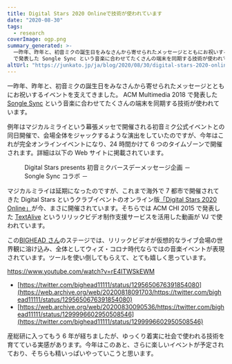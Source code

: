 ```yaml
---
title: Digital Stars 2020 Onlineで技術が使われています
date: "2020-08-30"
tags:
  - research
coverImage: ogp.png
summary_generated: >-
  一昨年、昨年と、初音ミクの誕生日をみなさんから寄せられたメッセージとともにお祝いするイベントを支えてきました。 ACM Multimedia 2018
  で発表した Songle Sync という音楽に合わせてたくさんの端末を同期する技術が使われています。例年はマジカルミライ...
altUrl: "https://junkato.jp/ja/blog/2020/08/30/digital-stars-2020-online/"
---
```


一昨年、昨年と、初音ミクの誕生日をみなさんから寄せられたメッセージとともにお祝いするイベントを支えてきました。 ACM Multimedia 2018 で発表した [Songle Sync](https://junkato.jp/ja/songle-sync/) という音楽に合わせてたくさんの端末を同期する技術が使われています。

例年はマジカルミライという幕張メッセで開催される初音ミク公式イベントとの同日開催で、会場全体をジャックするような演出をしていたのですが、今年はこれが完全オンラインイベントになり、24 時間かけて 6 つのタイムゾーンで開催されます。詳細は以下の Web サイトに掲載されています。

<figure>
  <a href="https://events.ongaaccel.jp/mikusync2020/"><img src="/images/ogp-1024x538.png" alt="" /></a>
  <figcaption>Digital Stars presents 初音ミクバースデーメッセージ企画 － Songle Sync コラボ －</figcaption>
</figure>

マジカルミライは延期になったのですが、これまで海外で 7 都市で開催されてきた Digital Stars というクラブイベントのオンライン版[「Digital Stars 2020 Online」](https://piapro.net/digitalstars2020/)が今、まさに開催されています。そちらでは ACM CHI 2015 で発表した [TextAlive](https://junkato.jp/ja/textalive/) というリリックビデオ制作支援サービスを活用した動画が VJ で使われています。

この[BIGHEAD さん](https://web.archive.org/web/20200830114929/https://twitter.com/bighead11111/status/1300037724875952128)のステージでは、リリックビデオが仮想的なライブ会場の世界観に溶け込み、全体としてウィズ・コロナ時代ならではの音楽イベントが表現されています。ツールを使い倒してもらえて、とても嬉しく思っています。

https://www.youtube.com/watch?v=rE4ITWSkEWM

- [https://twitter.com/bighead11111/status/1295650676391854080](https://web.archive.org/web/20200818091703/https://twitter.com/bighead11111/status/1295650676391854080)
- [https://web.archive.org/web/20200830090536/https://twitter.com/bighead11111/status/1299996602950508546](https://twitter.com/bighead11111/status/1299996602950508546)

産総研に入ってもう 6 年が経ちましたが、ゆっくり着実に社会で使われる技術を育てている実感があります。今年はこのあと、さらに楽しいイベントが予定されており、そちらも精いっぱいやっていこうと思います。

